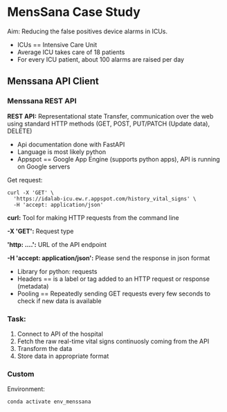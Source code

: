 # MensSana Case Study

Aim: Reducing the false positives device alarms in ICUs.

- ICUs == Intensive Care Unit
- Average ICU takes care of 18 patients
- For every ICU patient, about 100 alarms are raised per day


## Menssana API Client

### Menssana REST API

**REST API:**
Representational state Transfer, communication over the web using standard HTTP methods (GET, POST, PUT/PATCH (Update data), DELETE)

- Api documentation done with FastAPI
- Language is most likely python
- Appspot == Google App Engine (supports python apps), API is running on Google servers

Get request:
```
curl -X 'GET' \
  'https://idalab-icu.ew.r.appspot.com/history_vital_signs' \
  -H 'accept: application/json'
```

**curl:**
Tool for making HTTP requests from the command line

**-X 'GET':**
Request type

**'http: ....':**
URL of the API endpoint

**-H 'accept: application/json':**
Please send the response in json format


- Library for python: requests
- Headers == is a label or tag added to an HTTP request or response (metadata)
- Pooling == Repeatedly sending GET requests every few seconds to check if new data is available

### Task:

1. Connect to API of the hospital
2. Fetch the raw real-time vital signs continuosly coming from the API
3. Transform the data
4. Store data in appropriate format


### Custom 

Environment:
```
conda activate env_menssana
```